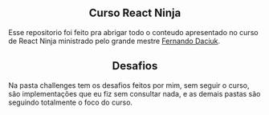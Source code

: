 
<h2 align="center">
  Curso React Ninja
</h2>

Esse repositorio foi feito pra abrigar todo o conteudo apresentado no curso de React Ninja ministrado pelo grande mestre [Fernando Daciuk](https://github.com/fdaciuk).

<h2 align="center">
  Desafios
</h2>
Na pasta challenges tem os desafios feitos por mim, sem seguir o curso, são implementações que eu fiz sem consultar nada, e as demais pastas são seguindo totalmente o foco do curso.
